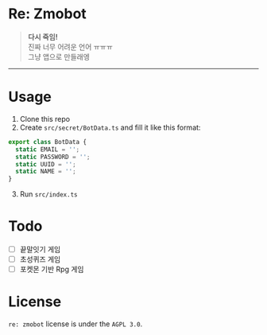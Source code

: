 # Re: Zmobot

> **다시 죽임!** <br/>
> 진짜 너무 어려운 언어 ㅠㅠㅠ <br/>
> 그냥 앱으로 만들래엥

-----

# Usage

1. Clone this repo
2. Create `src/secret/BotData.ts` and fill it like this format:

```typescript
export class BotData {
  static EMAIL = '';
  static PASSWORD = '';
  static UUID = '';
  static NAME = '';
}
```

3. Run `src/index.ts`

# Todo

- [ ] 끝말잇기 게임
- [ ] 초성퀴즈 게임
- [ ] 포켓몬 기반 Rpg 게임

# License

`re: zmobot` license is under the `AGPL 3.0`.
